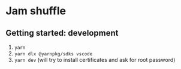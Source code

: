 # Jam shuffle

## Getting started: development

1. `yarn`
2. `yarn dlx @yarnpkg/sdks vscode`
3. `yarn dev` (will try to install certificates and ask for root password)

